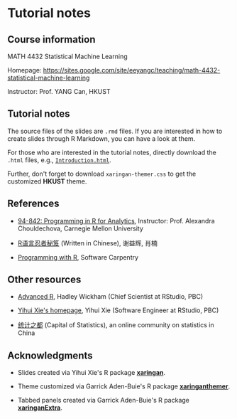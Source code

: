 # Tutorial notes

## Course information

MATH 4432 Statistical Machine Learning

Homepage: https://sites.google.com/site/eeyangc/teaching/math-4432-statistical-machine-learning
 
Instructor: Prof. YANG Can, HKUST

## Tutorial notes

The source files of the slides are `.rmd` files.
If you are interested in how to create slides through R Markdown, you can have a look at them.

For those who are interested in the tutorial notes, directly download the `.html` files, e.g., [`Introduction.html`](https://github.com/statwangz/MATH-4432-Statistical-Machine-Learning/tree/main/T01%20A%20brief%20introduction%20to%20R).

Further, don't forget to download `xaringan-themer.css` to get the customized **HKUST** theme.

## References

- [94-842: Programming in R for Analytics](https://www.andrew.cmu.edu/user/achoulde/94842/), Instructor: Prof. Alexandra Chouldechova, Carnegie Mellon University

- [R语言忍者秘笈](https://bookdown.org/yihui/r-ninja/) (Written in Chinese), 谢益辉, 肖楠

- [Programming with R](https://swcarpentry.github.io/r-novice-inflammation/), Software Carpentry

## Other resources

- [Advanced R](https://adv-r.hadley.nz/), Hadley Wickham (Chief Scientist at RStudio, PBC)

- [Yihui Xie's homepage](https://yihui.org/), Yihui Xie (Software Engineer at RStudio, PBC)

- [统计之都](https://cosx.org/) (Capital of Statistics), an online community on statistics in China

## Acknowledgments
 
- Slides created via Yihui Xie's R package [**xaringan**](https://github.com/yihui/xaringan).

- Theme customized via Garrick Aden-Buie's R package [**xaringanthemer**](https://github.com/gadenbuie/xaringanthemer).

- Tabbed panels created via Garrick Aden-Buie's R package [**xaringanExtra**](https://github.com/gadenbuie/xaringanExtra/).
